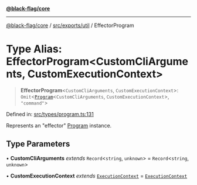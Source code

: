 [**@black-flag/core**](../../../../README.md)

***

[@black-flag/core](../../../../README.md) / [src/exports/util](../README.md) / EffectorProgram

# Type Alias: EffectorProgram\<CustomCliArguments, CustomExecutionContext\>

> **EffectorProgram**\<`CustomCliArguments`, `CustomExecutionContext`\>: `Omit`\<[`Program`](Program.md)\<`CustomCliArguments`, `CustomExecutionContext`\>, `"command"`\>

Defined in: [src/types/program.ts:131](https://github.com/Xunnamius/black-flag/blob/10cd0ebc0304d033218ec4dffba0c41cb2e85ff6/src/types/program.ts#L131)

Represents an "effector" [Program](Program.md) instance.

## Type Parameters

• **CustomCliArguments** *extends* `Record`\<`string`, `unknown`\> = `Record`\<`string`, `unknown`\>

• **CustomExecutionContext** *extends* [`ExecutionContext`](ExecutionContext.md) = [`ExecutionContext`](ExecutionContext.md)
